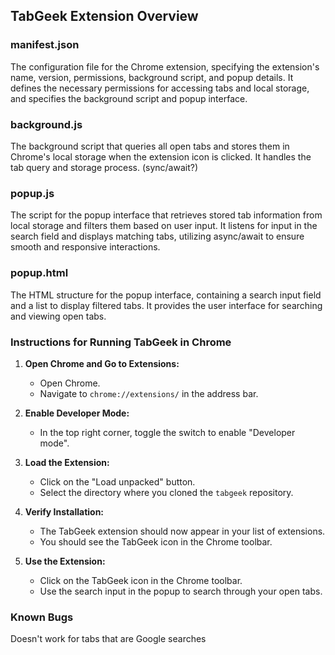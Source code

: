 ## TabGeek Extension Overview

### manifest.json
The configuration file for the Chrome extension, specifying the extension's name, version, permissions, background script, and popup details. It defines the necessary permissions for accessing tabs and local storage, and specifies the background script and popup interface.

### background.js
The background script that queries all open tabs and stores them in Chrome's local storage when the extension icon is clicked. It handles the tab query and storage process. (sync/await?)

### popup.js
The script for the popup interface that retrieves stored tab information from local storage and filters them based on user input. It listens for input in the search field and displays matching tabs, utilizing async/await to ensure smooth and responsive interactions.

### popup.html
The HTML structure for the popup interface, containing a search input field and a list to display filtered tabs. It provides the user interface for searching and viewing open tabs.

### Instructions for Running TabGeek in Chrome

1. **Open Chrome and Go to Extensions:**
   - Open Chrome.
   - Navigate to `chrome://extensions/` in the address bar.

2. **Enable Developer Mode:**
   - In the top right corner, toggle the switch to enable "Developer mode".

3. **Load the Extension:**
   - Click on the "Load unpacked" button.
   - Select the directory where you cloned the `tabgeek` repository.

4. **Verify Installation:**
   - The TabGeek extension should now appear in your list of extensions.
   - You should see the TabGeek icon in the Chrome toolbar.

5. **Use the Extension:**
   - Click on the TabGeek icon in the Chrome toolbar.
   - Use the search input in the popup to search through your open tabs.
  
  ### Known Bugs
Doesn't work for tabs that are Google searches
